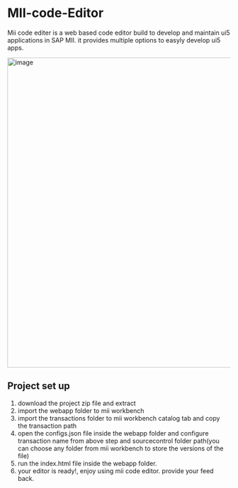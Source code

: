 # MII-code-Editor
Mii code editer is a web based code editor build to develop and maintain ui5 applications in SAP MII.
it provides multiple options to easyly develop ui5 apps.

<img width="700" alt="image" src="https://user-images.githubusercontent.com/79074273/197838821-2ed31d24-8ad2-492f-8ccf-6b89fbb5a59c.png">

## Project set up
1. download the project zip file and extract 
2. import the webapp folder to mii workbench
3. import the transactions folder to mii workbench catalog tab and copy the transaction path
4. open the configs.json file inside the webapp folder and configure transaction name from above step and sourcecontrol folder path(you can choose any folder from mii workbench to store the versions of the file)
5. run the index.html file inside the webapp folder.
6. your editor is ready!, enjoy using mii code editor. provide your feed back.

